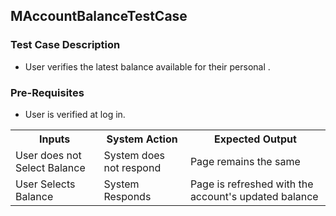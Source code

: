## MAccountBalanceTestCase

### Test Case Description
* User verifies the latest balance available for their personal .

### Pre-Requisites
* User is verified at log in.

<table>
	<tr>
		<th>Inputs</th>
		<th>System Action</th>
		<th>Expected Output</th>
	</tr>
	<tr>
		<td>User does not Select Balance</td>
		<td>System does not respond</td>
		<td>Page remains the same</td>
	</tr>
	<tr>
		<td>User Selects Balance</td>
		<td>System Responds</td>
		<td>Page is refreshed with the account's updated balance</td>
	</tr>
	
</table>
